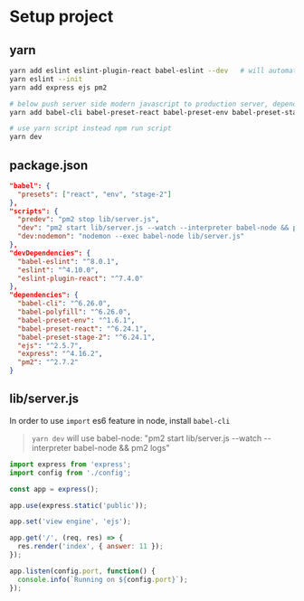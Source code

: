 # Setup project

## yarn

```bash
yarn add eslint eslint-plugin-react babel-eslint --dev   # will automatically save package to devDependencies
yarn eslint --init
yarn add express ejs pm2

# below push server side modern javascript to production server, depending on production flow
yarn add babel-cli babel-preset-react babel-preset-env babel-preset-stage-2 babel-polyfill

# use yarn script instead npm run script
yarn dev
```

## package.json

```json
"babel": {
  "presets": ["react", "env", "stage-2"]
},
"scripts": {
  "predev": "pm2 stop lib/server.js",
  "dev": "pm2 start lib/server.js --watch --interpreter babel-node && pm2 logs",
  "dev:nodemon": "nodemon --exec babel-node lib/server.js"
},
"devDependencies": {
  "babel-eslint": "^8.0.1",
  "eslint": "^4.10.0",
  "eslint-plugin-react": "^7.4.0"
},
"dependencies": {
  "babel-cli": "^6.26.0",
  "babel-polyfill": "^6.26.0",
  "babel-preset-env": "^1.6.1",
  "babel-preset-react": "^6.24.1",
  "babel-preset-stage-2": "^6.24.1",
  "ejs": "^2.5.7",
  "express": "^4.16.2",
  "pm2": "^2.7.2"
}
```

## lib/server.js

In order to use `import` es6 feature in node, install `babel-cli`

> `yarn dev` will use babel-node: "pm2 start lib/server.js --watch --interpreter babel-node && pm2 logs"

```javascript
import express from 'express';
import config from './config';

const app = express();

app.use(express.static('public'));

app.set('view engine', 'ejs');

app.get('/', (req, res) => {
  res.render('index', { answer: 11 });
});

app.listen(config.port, function() {
  console.info(`Running on ${config.port}`);
});
```